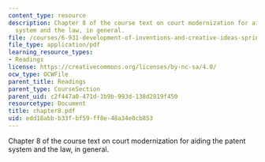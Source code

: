 ```yaml
---
content_type: resource
description: Chapter 8 of the course text on court modernization for aiding the patent
  system and the law, in general.
file: /courses/6-931-development-of-inventions-and-creative-ideas-spring-2008/edd18abbb33fbf59ff8e48a34e0cb853_chapter8.pdf
file_type: application/pdf
learning_resource_types:
- Readings
license: https://creativecommons.org/licenses/by-nc-sa/4.0/
ocw_type: OCWFile
parent_title: Readings
parent_type: CourseSection
parent_uid: c2f447a0-471d-1b9b-993d-138d2819f450
resourcetype: Document
title: chapter8.pdf
uid: edd18abb-b33f-bf59-ff8e-48a34e0cb853
---
```

Chapter 8 of the course text on court modernization for aiding the patent system and the law, in general.